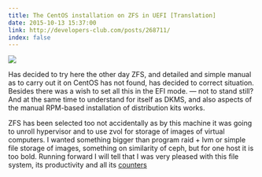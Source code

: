 ```yaml
---
title: The CentOS installation on ZFS in UEFI [Translation]
date: 2015-10-13 15:37:00
link: http://developers-club.com/posts/268711/
index: false
---
```


![](https://habrastorage.org/files/fcc/619/ae4/fcc619ae4bb7418980f542ed02978583.png)

Has decided to try here the other day ZFS, and detailed and simple manual as to carry out it on CentOS has not found, has decided to correct situation. Besides there was a wish to set all this in the EFI mode. — not to stand still? And at the same time to understand for itself as DKMS, and also aspects of the manual RPM-based installation of distribution kits works.

ZFS has been selected too not accidentally as by this machine it was going to unroll hypervisor and to use zvol for storage of images of virtual computers. I wanted something bigger than program raid + lvm or simple file storage of images, something on similarity of ceph, but for one host it is too bold. Running forward I will tell that I was very pleased with this file system, its productivity and all its [counters](http://xgu.ru/wiki/ZFS#.D0.A2.D0.B5.D1.85.D0.BD.D0.B8.D1.87.D0.B5.D1.81.D0.BA.D0.B8.D0.B5_.D0.B2.D0.BE.D0.B7.D0.BC.D0.BE.D0.B6.D0.BD.D0.BE.D1.81.D1.82.D0.B8_ZFS)

<!--more-->
